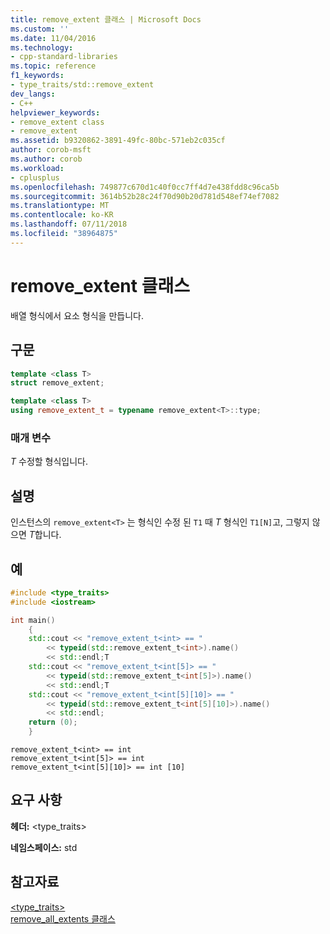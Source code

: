 ```yaml
---
title: remove_extent 클래스 | Microsoft Docs
ms.custom: ''
ms.date: 11/04/2016
ms.technology:
- cpp-standard-libraries
ms.topic: reference
f1_keywords:
- type_traits/std::remove_extent
dev_langs:
- C++
helpviewer_keywords:
- remove_extent class
- remove_extent
ms.assetid: b9320862-3891-49fc-80bc-571eb2c035cf
author: corob-msft
ms.author: corob
ms.workload:
- cplusplus
ms.openlocfilehash: 749877c670d1c40f0cc7ff4d7e438fdd8c96ca5b
ms.sourcegitcommit: 3614b52b28c24f70d90b20d781d548ef74ef7082
ms.translationtype: MT
ms.contentlocale: ko-KR
ms.lasthandoff: 07/11/2018
ms.locfileid: "38964875"
---
```

# <a name="removeextent-class"></a>remove_extent 클래스

배열 형식에서 요소 형식을 만듭니다.

## <a name="syntax"></a>구문

```cpp
template <class T>
struct remove_extent;

template <class T>
using remove_extent_t = typename remove_extent<T>::type;
```

### <a name="parameters"></a>매개 변수

*T* 수정할 형식입니다.

## <a name="remarks"></a>설명

인스턴스의 `remove_extent<T>` 는 형식인 수정 된 `T1` 때 *T* 형식인 `T1[N]`고, 그렇지 않으면 *T*합니다.

## <a name="example"></a>예

```cpp
#include <type_traits>
#include <iostream>

int main()
    {
    std::cout << "remove_extent_t<int> == "
        << typeid(std::remove_extent_t<int>).name()
        << std::endl;T
    std::cout << "remove_extent_t<int[5]> == "
        << typeid(std::remove_extent_t<int[5]>).name()
        << std::endl;T
    std::cout << "remove_extent_t<int[5][10]> == "
        << typeid(std::remove_extent_t<int[5][10]>).name()
        << std::endl;
    return (0);
    }
```

```Output
remove_extent_t<int> == int
remove_extent_t<int[5]> == int
remove_extent_t<int[5][10]> == int [10]
```

## <a name="requirements"></a>요구 사항

**헤더:** \<type_traits>

**네임스페이스:** std

## <a name="see-also"></a>참고자료

[<type_traits>](../standard-library/type-traits.md)<br/>
[remove_all_extents 클래스](../standard-library/remove-all-extents-class.md)<br/>
